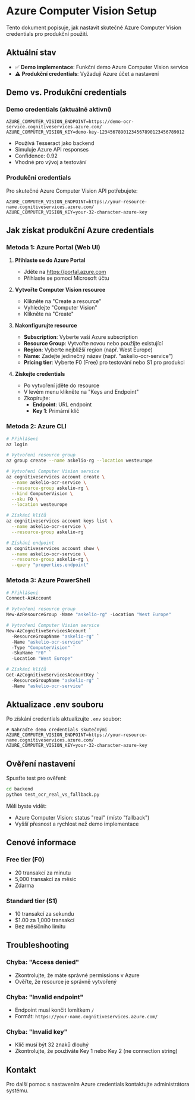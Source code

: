 # Azure Computer Vision Setup

Tento dokument popisuje, jak nastavit skutečné Azure Computer Vision credentials pro produkční použití.

## Aktuální stav

- ✅ **Demo implementace**: Funkční demo Azure Computer Vision service
- ⚠️ **Produkční credentials**: Vyžadují Azure účet a nastavení

## Demo vs. Produkční credentials

### Demo credentials (aktuálně aktivní)
```env
AZURE_COMPUTER_VISION_ENDPOINT=https://demo-ocr-service.cognitiveservices.azure.com/
AZURE_COMPUTER_VISION_KEY=demo-key-12345678901234567890123456789012
```

- Používá Tesseract jako backend
- Simuluje Azure API responses
- Confidence: 0.92
- Vhodné pro vývoj a testování

### Produkční credentials
Pro skutečné Azure Computer Vision API potřebujete:

```env
AZURE_COMPUTER_VISION_ENDPOINT=https://your-resource-name.cognitiveservices.azure.com/
AZURE_COMPUTER_VISION_KEY=your-32-character-azure-key
```

## Jak získat produkční Azure credentials

### Metoda 1: Azure Portal (Web UI)

1. **Přihlaste se do Azure Portal**
   - Jděte na https://portal.azure.com
   - Přihlaste se pomocí Microsoft účtu

2. **Vytvořte Computer Vision resource**
   - Klikněte na "Create a resource"
   - Vyhledejte "Computer Vision"
   - Klikněte na "Create"

3. **Nakonfigurujte resource**
   - **Subscription**: Vyberte vaši Azure subscription
   - **Resource Group**: Vytvořte novou nebo použijte existující
   - **Region**: Vyberte nejbližší region (např. West Europe)
   - **Name**: Zadejte jedinečný název (např. "askelio-ocr-service")
   - **Pricing tier**: Vyberte F0 (Free) pro testování nebo S1 pro produkci

4. **Získejte credentials**
   - Po vytvoření jděte do resource
   - V levém menu klikněte na "Keys and Endpoint"
   - Zkopírujte:
     - **Endpoint**: URL endpoint
     - **Key 1**: Primární klíč

### Metoda 2: Azure CLI

```bash
# Přihlášení
az login

# Vytvoření resource group
az group create --name askelio-rg --location westeurope

# Vytvoření Computer Vision service
az cognitiveservices account create \
  --name askelio-ocr-service \
  --resource-group askelio-rg \
  --kind ComputerVision \
  --sku F0 \
  --location westeurope

# Získání klíčů
az cognitiveservices account keys list \
  --name askelio-ocr-service \
  --resource-group askelio-rg

# Získání endpoint
az cognitiveservices account show \
  --name askelio-ocr-service \
  --resource-group askelio-rg \
  --query "properties.endpoint"
```

### Metoda 3: Azure PowerShell

```powershell
# Přihlášení
Connect-AzAccount

# Vytvoření resource group
New-AzResourceGroup -Name "askelio-rg" -Location "West Europe"

# Vytvoření Computer Vision service
New-AzCognitiveServicesAccount `
  -ResourceGroupName "askelio-rg" `
  -Name "askelio-ocr-service" `
  -Type "ComputerVision" `
  -SkuName "F0" `
  -Location "West Europe"

# Získání klíčů
Get-AzCognitiveServicesAccountKey `
  -ResourceGroupName "askelio-rg" `
  -Name "askelio-ocr-service"
```

## Aktualizace .env souboru

Po získání credentials aktualizujte `.env` soubor:

```env
# Nahraďte demo credentials skutečnými
AZURE_COMPUTER_VISION_ENDPOINT=https://your-resource-name.cognitiveservices.azure.com/
AZURE_COMPUTER_VISION_KEY=your-32-character-azure-key
```

## Ověření nastavení

Spusťte test pro ověření:

```bash
cd backend
python test_ocr_real_vs_fallback.py
```

Měli byste vidět:
- Azure Computer Vision: status "real" (místo "fallback")
- Vyšší přesnost a rychlost než demo implementace

## Cenové informace

### Free tier (F0)
- 20 transakcí za minutu
- 5,000 transakcí za měsíc
- Zdarma

### Standard tier (S1)
- 10 transakcí za sekundu
- $1.00 za 1,000 transakcí
- Bez měsíčního limitu

## Troubleshooting

### Chyba: "Access denied"
- Zkontrolujte, že máte správné permissions v Azure
- Ověřte, že resource je správně vytvořený

### Chyba: "Invalid endpoint"
- Endpoint musí končit lomítkem `/`
- Formát: `https://your-name.cognitiveservices.azure.com/`

### Chyba: "Invalid key"
- Klíč musí být 32 znaků dlouhý
- Zkontrolujte, že používáte Key 1 nebo Key 2 (ne connection string)

## Kontakt

Pro další pomoc s nastavením Azure credentials kontaktujte administrátora systému.
